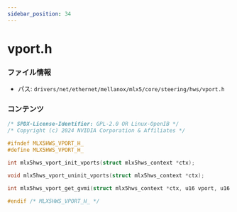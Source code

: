 ```yaml
---
sidebar_position: 34
---
```

# vport.h

### ファイル情報

- パス: `drivers/net/ethernet/mellanox/mlx5/core/steering/hws/vport.h`

### コンテンツ

```h
/* SPDX-License-Identifier: GPL-2.0 OR Linux-OpenIB */
/* Copyright (c) 2024 NVIDIA Corporation & Affiliates */

#ifndef MLX5HWS_VPORT_H_
#define MLX5HWS_VPORT_H_

int mlx5hws_vport_init_vports(struct mlx5hws_context *ctx);

void mlx5hws_vport_uninit_vports(struct mlx5hws_context *ctx);

int mlx5hws_vport_get_gvmi(struct mlx5hws_context *ctx, u16 vport, u16 *vport_gvmi);

#endif /* MLX5HWS_VPORT_H_ */

```
